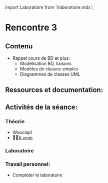 import Laboratoire from '/laboratoire.mdx';

# Rencontre 3

## Contenu
- Rappel cours de BD et plus : 
  - Modélisation BD, liaisons 
  - Modèles de classes simples  
  - Diagrammes de classes UML

## Ressources et documentation: 


## Activités de la séance: 
### Théorie
- Wooclap!
- 🔗🚧[À venir](BRISE)


### Laboratoire
<Laboratoire nom="10XX-S02_1_Lab1"/>

### Travail personnel: 
- Compléter le laboratoire